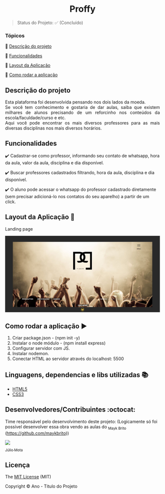 <h1 align="center">Proffy</h1>

> Status do Projeto: :white_check_mark: (Concluído)

### Tópicos

:small_blue_diamond: [Descrição do projeto](#descrição-do-projeto)

:small_blue_diamond: [Funcionalidades](#funcionalidades)

:small_blue_diamond: [Layout da Aplicação](#layout-da-aplicação-dash)

:small_blue_diamond: [Como rodar a aplicação](#como-rodar-a-aplicação-arrow_forward)

## Descrição do projeto 

<p align="justify">
  Esta plataforma foi desenvolvida pensando nos dois lados da moeda.<br>
  Se você tem conhecimento e gostaria de dar aulas, saiba que existem milhares de alunos precisando de um reforcinho nos conteúdos da escola/faculdade/curso e etc. <br>
  Aqui você pode encontrar os mais diversos professores para as mais diversas disciplinas nos mais diversos horários.
</p>

## Funcionalidades

:heavy_check_mark: Cadastrar-se como professor, informando seu contato de whatsapp, hora da aula, valor da aula, disciplina e dia disponível.

:heavy_check_mark: Buscar professores cadastrados filtrando, hora da aula, disciplina e dia disponível.

:heavy_check_mark: O aluno pode acessar o whatsapp do professor cadastrado diretamente (sem precisar adicioná-lo nos contatos do seu aparelho) a partir de um click.

## Layout da Aplicação :dash:

Landing page

<img src="https://github.com/juliocamposmota/shop-P9/blob/main/github/image1.JPG" width=550 heigth=450>

## Como rodar a aplicação :arrow_forward:

1. Criar package.json - (npm init -y)
2. Instalar o node módulo - (npm install express)
3. Configurar servidor com JS.
4. Instalar nodemon.
5. Conectar HTML ao servidor através do localhost: 5500

## Linguagens, dependencias e libs utilizadas :books:

- [HTML5](https://www.w3schools.com/html/default.asp)
- [CSS3](https://www.w3schools.com/css/default.asp)

## Desenvolvedores/Contribuintes :octocat:

Time responsável pelo desenvolvimento deste projeto:
(Logicamente só foi possível desenvolver essa obra vendo as aulas do <sub>Mayk Brito</sub> (https://github.com/maykbrito))

[<img src="https://avatars3.githubusercontent.com/u/68956245?s=460&u=b7f1c48f3332d7dc29f2ec71c70116c6efff47d0&v=4" width=115><br><sub>Júlio Mota</sub>](https://github.com/juliocamposmota)

## Licença 

The [MIT License]() (MIT)

Copyright :copyright: Ano - Titulo do Projeto
